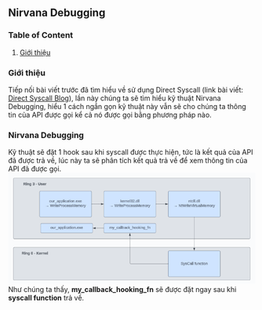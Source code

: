 ## Nirvana Debugging

### Table of Content
1. [Giới thiệu](#giới-thiệu)


### Giới thiệu <a name = "giới-thiệu"></a>
Tiếp nối bài viết trước đã tìm hiểu về sử dụng Direct Syscall (link bài viết: [Direct Syscall Blog](https://github.com/vuongle-vigo/WinMalHack-Blog/blob/main/Bypass%20AV%20Hook%20-%20Direct%20Syscall/Bypass%20AV%20Hooking%20with%20Direct%20Syscall.md)), lần này chúng ta sẽ tìm hiểu kỹ thuật Nirvana Debugging, hiểu 1 cách ngắn gọn kỹ thuật này vẫn sẽ cho chúng ta thông tin của API được gọi kể cả nó được gọi bằng phương pháp nào.
### Nirvana Debugging
Kỹ thuật sẽ đặt 1 hook sau khi syscall được thực hiện, tức là kết quả của API đã được trả về, lúc này ta sẽ phân tích kết quả trả về để xem thông tin của API đã được gọi.
![Flow call API and return callback](images\map.png)
</br>
Như chúng ta thấy, **my_callback_hooking_fn** sẽ được đặt ngay sau khi **syscall function** trả về.
